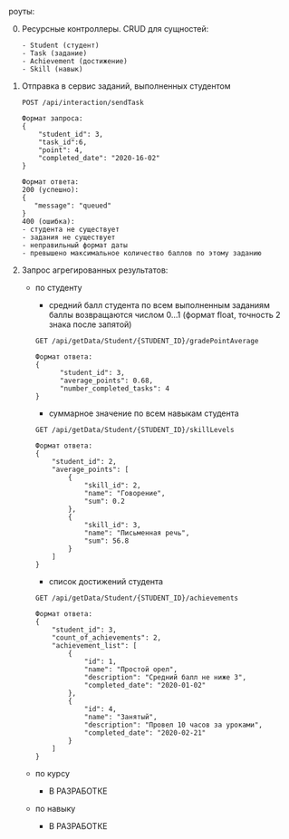 

роуты:

0. Ресурсные контроллеры. CRUD для сущностей: 
    ```
    - Student (студент)
    - Task (задание)
    - Achievement (достижение)
    - Skill (навык)

    ```
0. Отправка в сервис заданий, выполненных студентом
    ```
    POST /api/interaction/sendTask

    Формат запроса:
    {
        "student_id": 3,
        "task_id":6,
        "point": 4,
        "completed_date": "2020-16-02"
    }

    Формат ответа:
    200 (успешно):  
    {
       "message": "queued"
    }
    400 (ошибка):  
    - студента не существует
    - задания не существует
    - неправильный формат даты
    - превышено максимальное количество баллов по этому заданию
    ```

0. Запрос агрегированных результатов:
    - по студенту
        - средний балл студента по всем выполненным заданиям  
        баллы возвращаются числом 0...1 (формат float, точность 2 знака после запятой)
        ```
        GET /api/getData/Student/{STUDENT_ID}/gradePointAverage
        
        Формат ответа:
        {
              "student_id": 3,
              "average_points": 0.68,
              "number_completed_tasks": 4
        }
      
        ```
        - суммарное значение по всем навыкам студента
        ```
        GET /api/getData/Student/{STUDENT_ID}/skillLevels
        
        Формат ответа:
        {
            "student_id": 2,
            "average_points": [
                {
                    "skill_id": 2,
                    "name": "Говорение",
                    "sum": 0.2
                },
                {
                    "skill_id": 3,
                    "name": "Письменная речь",
                    "sum": 56.8
                }
            ]
        }
        ```
      
        - список достижений студента
        ```
        GET /api/getData/Student/{STUDENT_ID}/achievements
        
        Формат ответа:
        {
            "student_id": 3,
            "count_of_achievements": 2,
            "achievement_list": [
                {
                    "id": 1,
                    "name": "Простой орел",
                    "description": "Средний балл не ниже 3",
                    "completed_date": "2020-01-02"
                },
                {
                    "id": 4,
                    "name": "Занятый",
                    "description": "Провел 10 часов за уроками",
                    "completed_date": "2020-02-21"
                }
            ]
        }
        ```
        
    - по курсу
        - В РАЗРАБОТКЕ
    - по навыку
        - В РАЗРАБОТКЕ
